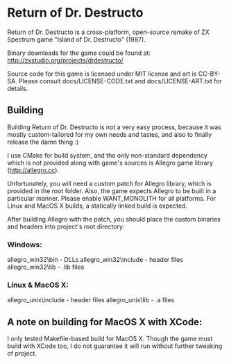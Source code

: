 # Return of Dr. Destructo

Return of Dr. Destructo is a cross-platform, open-source remake of ZX Spectrum game "Island of Dr. Destructo" (1987).

Binary downloads for the game could be found at: http://zxstudio.org/projects/drdestructo/

Source code for this game is licensed under MIT license and art is CC-BY-SA. Please consult docs/LICENSE-CODE.txt and docs/LICENSE-ART.txt for details.

## Building

Building Return of Dr. Destructo is not a very easy process, because it was mostly custom-tailored for my own needs and tastes, and also to finally release the damn thing :)

I use CMake for build system, and the only non-standard dependency which is not provided along with game's sources is Allegro game library (http://allegro.cc).

Unfortunately, you will need a custom patch for Allegro library, which is provided in the root folder. Also, the game expects Allegro to be built in a particular manner. Please enable WANT_MONOLITH for all platforms. For Linux and MacOS X builds, a statically linked build is expected.

After building Allegro with the patch, you should place the custom binaries and headers into project's root directory:

### Windows:

allegro_win32\bin - DLLs
allegro_win32\include - header files
allegro_win32\lib - .lib files

### Linux & MacOS X:

allegro_unix\include - header files
allegro_unix\lib - .a files

## A note on building for MacOS X with XCode:

I only tested Makefile-based build for MacOS X. Though the game must build with XCode too, I do not guarantee it will run without further tweaking of project.